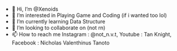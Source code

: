 - 👋 Hi, I’m @Xenoids
- 👀 I’m interested in Playing Game and Coding (if i wanted too lol)
- 🌱 I’m currently learning Data Structure
- 💞️ I’m looking to collaborate on (not rn)
- 📫 How to reach me Instagram : @not_n.v.t, Youtube : Tan Knight, Facebook : Nicholas Valenthinus Tanoto

<!---
Xenoids/Xenoids is a ✨ special ✨ repository because its `README.md` (this file) appears on your GitHub profile.
You can click the Preview link to take a look at your changes.
--->
